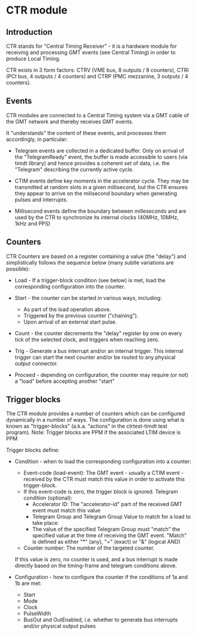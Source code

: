 # CTR module

## Introduction

CTR stands for "Central Timing Receiver" - it is a hardware module for receiving and processing GMT events (see Central Timing) in order to produce Local Timing.

CTR exists in 3 form factors: CTRV (VME bus, 8 outputs / 8 counters), CTRI (PCI bus, 4 outputs / 4 counters) and CTRP (PMC mezzanine, 3 outputs / 4 counters).

## Events

CTR modules are connected to a Central Timing system via a GMT cable of the GMT network and thereby receives GMT events.

It "understands" the content of these events, and processes them accordingly, in particular:

* Telegram events are collected in a dedicated buffer. Only on arrival of the "TelegramReady" event, the buffer is made accessible to users (via timdt library) and hence provides a coherent set of data, i.e. the "Telegram" describing the currently active cycle.

* CTIM events define key moments in the accelerator cycle.
They may be transmitted at random slots in a given millisecond, but the CTR ensures they appear to arrive on the milisecond boundary when generating pulses and interrupts.

* Millisecond events define the boundary between milleseconds and are used by the CTR to synchronize its internal clocks (40MHz, 10MHz, 1kHz and PPS)

## Counters

CTR Counters are based on a register containing a value (the "delay") and simplistically follows the sequence below (many subtle variations are possible):

* Load - If a trigger-block condition (see below) is met, load the corresponding configuration into the counter.

* Start - the counter can be started in various ways, including:
    * As part of the load operation above.
    * Triggered by the previous counter ("chaining").
    * Upon arrival of an external start pulse.

* Count - the counter decrements the "delay" register by one on every tick of the selected clock, and triggers when reaching zero.

* Trig - Generate a bus interrupt and/or an internal trigger. This internal trigger can start the next counter and/or be routed to any physical output connector.

* Proceed - depending on configuration, the counter may require (or not) a "load" before accepting another "start"

## Trigger blocks

The CTR module provides a number of counters which can be configured dynamically in a number of ways.
The configuration is done using what is known as "trigger-blocks" (a.k.a. "actions" in the ctrtest-timdt test program).
Note: Trigger blocks are PPM if the associated LTIM device is PPM

Trigger blocks define:

* Condition - when to load the corresponding configuration into a counter:
    * Event-code (load-event): The GMT event - usually a CTIM event - received by the CTR must match this value in order to activate this trigger-block.
    * If this event-code is zero, the trigger block is ignored.
    Telegram condition (optional):
       * Accelerator ID: The "accelerator-id" part of the received GMT event must match this value
       * Telegram Group and Telegram Group Value to match for a load to take place:
       * The value of the specified Telegram Group must "match" the specified value at the time of receiving the GMT event.
        "Match" is defined as either "*" (any), "=" (exact) or "&" (logical AND)
    * Counter number: The number of the targeted counter.

    If this value is zero, no counter is used, and a bus interrupt is made directly based on the timing-frame and telegram conditions above.

* Configuration -  how to configure the counter if the conditions of 1a and 1b are met:
    * Start 
    * Mode
    * Clock
    * PulseWidth
    * BusOut and OutEnabled, i.e. whether to generate bus interrupts and/or physical output pulses 
